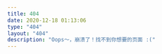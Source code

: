```yaml
---
title: 404
date: 2020-12-18 01:13:06
type: "404"
layout: "404"
description: "Oops～，崩溃了！找不到你想要的页面 :("
---
```

